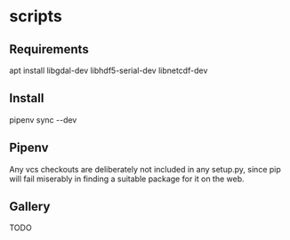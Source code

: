 scripts
=======


Requirements
------------
apt install libgdal-dev libhdf5-serial-dev libnetcdf-dev


Install
-------
pipenv sync --dev


Pipenv
------
Any vcs checkouts are deliberately not included in any setup.py, since pip will
fail miserably in finding a suitable package for it on the web.


Gallery
-------

TODO

